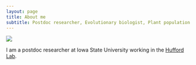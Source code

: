 ```yaml
---
layout: page
title: About me
subtitle: Postdoc researcher, Evolutionary biologist, Plant population geneticist
---
```


![](/img/profile.jpg)

I am a postdoc researcher at Iowa State University working in the [Hufford Lab](http://www.public.iastate.edu/~mhufford/HuffordLab/home.html). 




